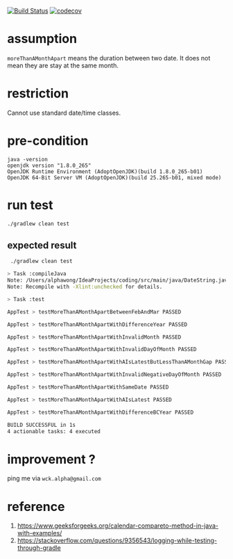 [![Build Status](https://travis-ci.com/AlphaWong/hello-java.svg?branch=master)](https://travis-ci.com/AlphaWong/hello-java)
[![codecov](https://codecov.io/gh/AlphaWong/hello-java/branch/master/graph/badge.svg)](https://codecov.io/gh/AlphaWong/hello-java)
# assumption
`moreThanAMonthApart` means the duration between two date.
It does not mean they are stay at the same month.

# restriction
Cannot use standard date/time classes.

# pre-condition
```
java -version 
openjdk version "1.8.0_265"
OpenJDK Runtime Environment (AdoptOpenJDK)(build 1.8.0_265-b01)
OpenJDK 64-Bit Server VM (AdoptOpenJDK)(build 25.265-b01, mixed mode)
```

# run test
```sh
./gradlew clean test 
``` 
## expected result
```sh
 ./gradlew clean test                                   

> Task :compileJava
Note: /Users/alphawong/IdeaProjects/coding/src/main/java/DateString.java uses unchecked or unsafe operations.
Note: Recompile with -Xlint:unchecked for details.

> Task :test

AppTest > testMoreThanAMonthApartBetweenFebAndMar PASSED

AppTest > testMoreThanAMonthApartWithDifferenceYear PASSED

AppTest > testMoreThanAMonthApartWithInvalidMonth PASSED

AppTest > testMoreThanAMonthApartWithInvalidDayOfMonth PASSED

AppTest > testMoreThanAMonthApartWithAIsLatestButLessThanAMonthGap PASSED

AppTest > testMoreThanAMonthApartWithInvalidNegativeDayOfMonth PASSED

AppTest > testMoreThanAMonthApartWithSameDate PASSED

AppTest > testMoreThanAMonthApartWithAIsLatest PASSED

AppTest > testMoreThanAMonthApartWithDifferenceBCYear PASSED

BUILD SUCCESSFUL in 1s
4 actionable tasks: 4 executed
```

# improvement ?
ping me via `wck.alpha@gmail.com`

# reference
1. https://www.geeksforgeeks.org/calendar-compareto-method-in-java-with-examples/
1. https://stackoverflow.com/questions/9356543/logging-while-testing-through-gradle